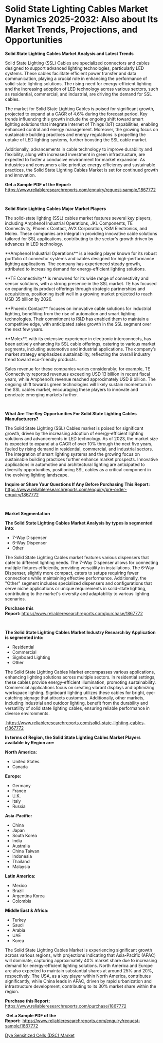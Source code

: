 <p><h1>Solid State Lighting Cables Market Dynamics 2025-2032: Also about Its Market Trends, Projections, and Opportunities</h1></p><p><strong>Solid State Lighting Cables Market Analysis and Latest Trends</strong></p>
<p><p>Solid State Lighting (SSL) Cables are specialized connectors and cables designed to support advanced lighting technologies, particularly LED systems. These cables facilitate efficient power transfer and data communication, playing a crucial role in enhancing the performance of solid-state lighting solutions. The rising need for energy-efficient lighting and the increasing adoption of LED technology across various sectors, such as residential, commercial, and industrial, are driving the demand for SSL cables.</p><p>The market for Solid State Lighting Cables is poised for significant growth, projected to expand at a CAGR of 4.6% during the forecast period. Key trends influencing this growth include the ongoing shift toward smart lighting solutions that integrate Internet of Things (IoT) capabilities, enabling enhanced control and energy management. Moreover, the growing focus on sustainable building practices and energy regulations is propelling the uptake of LED lighting systems, further boosting the SSL cable market.</p><p>Additionally, advancements in cable technology to improve durability and flexibility, along with increased investment in green infrastructure, are expected to foster a conducive environment for market expansion. As industries and consumers alike prioritize energy efficiency and sustainable practices, the Solid State Lighting Cables Market is set for continued growth and innovation.</p></p>
<p><strong>Get a Sample PDF of the Report:&nbsp;</strong> <a href="https://www.reliableresearchreports.com/enquiry/request-sample/1867772?utm_campaign=2216&utm_medium=2&utm_source=Github&utm_content=ia&utm_term=07042025&utm_id=solid-state-lighting-cables">https://www.reliableresearchreports.com/enquiry/request-sample/1867772</a></p>
<p>&nbsp;</p>
<p><strong>Solid State Lighting Cables Major Market Players</strong></p>
<p><p>The solid-state lighting (SSL) cables market features several key players, including Amphenol Industrial Operations, JKL Components, TE Connectivity, Phoenix Contact, AVX Corporation, KSM Electronics, and Molex. These companies are integral in providing innovative cable solutions tailored for SSL applications, contributing to the sector's growth driven by advances in LED technology.</p><p>**Amphenol Industrial Operations** is a leading player known for its robust portfolio of connector systems and cables designed for high-performance lighting applications. The company has experienced steady growth, attributed to increasing demand for energy-efficient lighting solutions. </p><p>**TE Connectivity** is renowned for its wide range of connectivity and sensor solutions, with a strong presence in the SSL market. TE has focused on expanding its product offerings through strategic partnerships and acquisitions, positioning itself well in a growing market projected to reach USD 35 billion by 2026.</p><p>**Phoenix Contact** focuses on innovative cable solutions for industrial lighting, benefiting from the rise of automation and smart lighting technologies. Their commitment to R&D has enabled them to maintain a competitive edge, with anticipated sales growth in the SSL segment over the next few years.</p><p>**Molex**, with its extensive experience in electronic interconnects, has been actively enhancing its SSL cable offerings, catering to various market segments, including automotive and industrial applications. The company’s market strategy emphasizes sustainability, reflecting the overall industry trend toward eco-friendly products.</p><p>Sales revenue for these companies varies considerably; for example, TE Connectivity reported revenues exceeding USD 13 billion in recent fiscal years, while Amphenol’s revenue reached approximately USD 9 billion. The ongoing shift towards green technologies will likely sustain momentum in the SSL cables market, encouraging these players to innovate and penetrate emerging markets further.</p></p>
<p>&nbsp;</p>
<p><strong>What Are The Key Opportunities For Solid State Lighting Cables Manufacturers?</strong></p>
<p><p>The Solid State Lighting (SSL) Cables market is poised for significant growth, driven by the increasing adoption of energy-efficient lighting solutions and advancements in LED technology. As of 2023, the market size is expected to expand at a CAGR of over 10% through the next five years, fueled by rising demand in residential, commercial, and industrial sectors. The integration of smart lighting systems and the growing focus on sustainable building practices further enhance market prospects. Innovative applications in automotive and architectural lighting are anticipated to diversify opportunities, positioning SSL cables as a critical component in the evolving lighting landscape.</p></p>
<p><strong>Inquire or Share Your Questions If Any Before Purchasing This Report:</strong> <a href="https://www.reliableresearchreports.com/enquiry/pre-order-enquiry/1867772?utm_campaign=2216&utm_medium=2&utm_source=Github&utm_content=ia&utm_term=07042025&utm_id=solid-state-lighting-cables">https://www.reliableresearchreports.com/enquiry/pre-order-enquiry/1867772</a></p>
<p>&nbsp;</p>
<p><strong>Market Segmentation</strong></p>
<p><strong>The Solid State Lighting Cables Market Analysis by types is segmented into:</strong></p>
<p><ul><li>7-Way Dispenser</li><li>6-Way Dispenser</li><li>Other</li></ul></p>
<p><p>The Solid State Lighting Cables market features various dispensers that cater to different lighting needs. The 7-Way Dispenser allows for connecting multiple fixtures efficiently, providing versatility in installations. The 6-Way Dispenser, slightly more compact, caters to setups requiring fewer connections while maintaining effective performance. Additionally, the "Other" segment includes specialized dispensers and configurations that serve niche applications or unique requirements in solid-state lighting, contributing to the market's diversity and adaptability to various lighting scenarios.</p></p>
<p><strong>Purchase this Report:&nbsp;</strong><a href="https://www.reliableresearchreports.com/purchase/1867772?utm_campaign=2216&utm_medium=2&utm_source=Github&utm_content=ia&utm_term=07042025&utm_id=solid-state-lighting-cables">https://www.reliableresearchreports.com/purchase/1867772</a></p>
<p>&nbsp;</p>
<p><strong>The Solid State Lighting Cables Market Industry Research by Application is segmented into:</strong></p>
<p><ul><li>Residential</li><li>Commercial</li><li>Signboard Lighting</li><li>Other</li></ul></p>
<p><p>The Solid State Lighting Cables Market encompasses various applications, enhancing lighting solutions across multiple sectors. In residential settings, these cables provide energy-efficient illumination, promoting sustainability. Commercial applications focus on creating vibrant displays and optimizing workspace lighting. Signboard lighting utilizes these cables for bright, eye-catching signage that attracts customers. Additionally, other markets, including industrial and outdoor lighting, benefit from the durability and versatility of solid state lighting cables, ensuring reliable performance in diverse environments.</p></p>
<p><a href="https://www.reliableresearchreports.com/solid-state-lighting-cables-r1867772?utm_campaign=2216&utm_medium=2&utm_source=Github&utm_content=ia&utm_term=07042025&utm_id=solid-state-lighting-cables">&nbsp;https://www.reliableresearchreports.com/solid-state-lighting-cables-r1867772</a></p>
<p><strong>In terms of Region, the Solid State Lighting Cables Market Players available by Region are:</strong></p>
<p>
    <p> <strong> North America: </strong>
        <ul>
            <li>United States</li>
            <li>Canada</li>
        </ul>
        </p> 
    <p> <strong> Europe: </strong>
        <ul>
            <li>Germany</li>
            <li>France</li>
            <li>U.K.</li>
            <li>Italy</li>
            <li>Russia</li>
        </ul>
        </p> 
    <p> <strong> Asia-Pacific: </strong>
        <ul>
            <li>China</li>
            <li>Japan</li>
            <li>South Korea</li>
            <li>India</li>
            <li>Australia</li>
            <li>China Taiwan</li>
            <li>Indonesia</li>
            <li>Thailand</li>
            <li>Malaysia</li>
        </ul>
        </p> 
    <p> <strong> Latin America: </strong>
        <ul>
            <li>Mexico</li>
            <li>Brazil</li>
            <li>Argentina Korea</li>
            <li>Colombia</li>
        </ul>
        </p> 
    <p> <strong> Middle East & Africa: </strong>
        <ul>
            <li>Turkey</li>
            <li>Saudi</li>
            <li>Arabia</li>
            <li>UAE</li>
            <li>Korea</li>
        </ul>
    </p>
    </p>
<p><p>The Solid State Lighting Cables Market is experiencing significant growth across various regions, with projections indicating that Asia-Pacific (APAC) will dominate, capturing approximately 40% market share due to increasing demand for energy-efficient lighting solutions. North America and Europe are also expected to maintain substantial shares at around 25% and 20%, respectively. The USA, as a key player within North America, contributes significantly, while China leads in APAC, driven by rapid urbanization and infrastructure development, contributing to its 30% market share within the region.</p></p>
<p><strong>Purchase this Report: </strong><a href="https://www.reliableresearchreports.com/purchase/1867772?utm_campaign=2216&utm_medium=2&utm_source=Github&utm_content=ia&utm_term=07042025&utm_id=solid-state-lighting-cables">https://www.reliableresearchreports.com/purchase/1867772</a></p>
<p>&nbsp;<strong>Get a Sample PDF of the Report:&nbsp;&nbsp;</strong><a href="https://www.reliableresearchreports.com/enquiry/request-sample/1867772?utm_campaign=2216&utm_medium=2&utm_source=Github&utm_content=ia&utm_term=07042025&utm_id=solid-state-lighting-cables">https://www.reliableresearchreports.com/enquiry/request-sample/1867772</a></p>
<p><strong></strong></p>
<p><p><a href="https://github.com/ygfu6u/Market-Research-Report-List-2/blob/main/dye-sensitized-cells-dsc-market.md?utm_campaign=2216&utm_medium=2&utm_source=Github&utm_content=ia&utm_term=07042025&utm_id=solid-state-lighting-cables">Dye Sensitized Cells (DSC) Market</a></p></p>